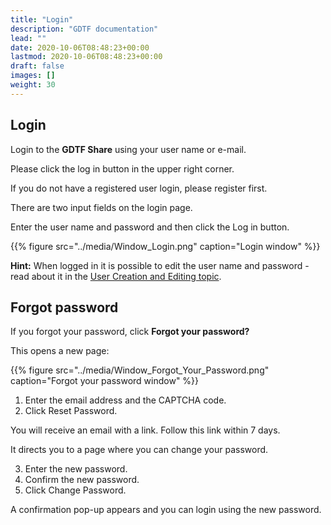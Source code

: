 ```yaml
---
title: "Login"
description: "GDTF documentation"
lead: ""
date: 2020-10-06T08:48:23+00:00
lastmod: 2020-10-06T08:48:23+00:00
draft: false
images: []
weight: 30
---
```


## Login

Login to the **GDTF Share** using your user name or e-mail. 

Please click the log in button in the upper right corner.

If you do not have a registered user login, please register first.

There are two input fields on the login page.

Enter the user name and password and then click the Log in button.

{{% figure src="../media/Window_Login.png" caption="Login window" %}}


**Hint:**  When logged in it is possible to edit the user name and password -
read about it in the [User Creation and Editing topic](user_creation_editing).

## Forgot password

If you forgot your password, click **Forgot your password?**

This opens a new page:

{{% figure src="../media/Window_Forgot_Your_Password.png" caption="Forgot your password window" %}}

1.  Enter the email address and the CAPTCHA code.
2.  Click Reset Password.

You will receive an email with a link. Follow this link within 7 days.

It directs you to a page where you can change your password. 

3.  Enter the new password. 
4.  Confirm the new password.
5.  Click Change Password.

A confirmation pop-up appears and you can login using the new password.
